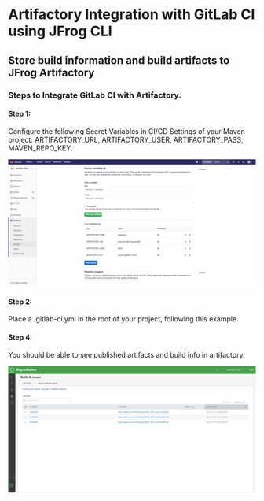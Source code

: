 # Artifactory Integration with GitLab CI using JFrog CLI

## Store build information and build artifacts to JFrog Artifactory

### Steps to Integrate GitLab CI with Artifactory.

#### Step 1:

Configure the following Secret Variables in CI/CD Settings of your Maven project: ARTIFACTORY_URL, ARTIFACTORY_USER, ARTIFACTORY_PASS, MAVEN_REPO_KEY.

![screenshot](img/Screen_Shot1.png)

#### Step 2:

Place a .gitlab-ci.yml in the root of your project, following this example.

#### Step 4:

You should be able to see published artifacts and build info in artifactory.

![screenshot](img/Screen_Shot2.png)
